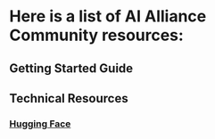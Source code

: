 # Here is a list of AI Alliance Community resources:

## Getting Started Guide

## Technical Resources
### [Hugging Face](https://huggingface.co/aialliance)
